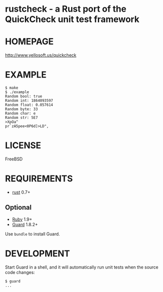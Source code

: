 # rustcheck - a Rust port of the QuickCheck unit test framework

# HOMEPAGE

http://www.yellosoft.us/quickcheck

# EXAMPLE

    $ make
    $ ./example
    Random bool: true
    Random int: 1864093597
    Random float: 0.057614
    Random byte: 33
    Random char: e
    Random str: 5E7
    >XpOa^
    pr`zA5pee<0P6d]>LD",

# LICENSE

FreeBSD

# REQUIREMENTS

* [rust](http://www.rust-lang.org/) 0.7+

## Optional

* [Ruby](https://www.ruby-lang.org/) 1.9+
* [Guard](http://guardgem.org/) 1.8.2+

Use `bundle` to install Guard.

# DEVELOPMENT

Start Guard in a shell, and it will automatically run unit tests when the source code changes:

    $ guard
    ...
